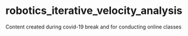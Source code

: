 # robotics_iterative_velocity_analysis
Content created during covid-19 break and for conducting online classes
